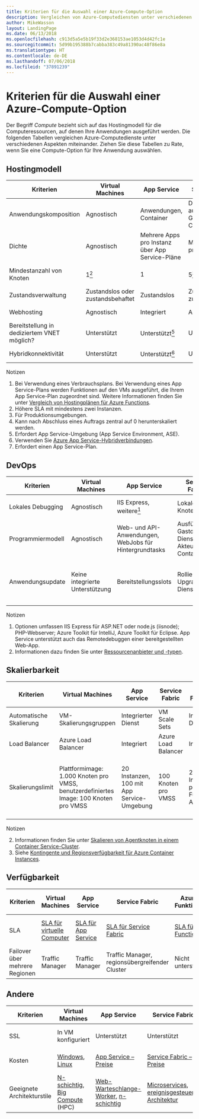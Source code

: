 ```yaml
---
title: Kriterien für die Auswahl einer Azure-Compute-Option
description: Vergleichen von Azure-Computediensten unter verschiedenen Aspekten
author: MikeWasson
layout: LandingPage
ms.date: 06/13/2018
ms.openlocfilehash: c913d5a5e5b19f33d2e368153ae1053d4d42fc1e
ms.sourcegitcommit: 5d99b195388b7cabba383c49a81390ac48f86e8a
ms.translationtype: HT
ms.contentlocale: de-DE
ms.lasthandoff: 07/06/2018
ms.locfileid: "37891239"
---
```

# <a name="criteria-for-choosing-an-azure-compute-service"></a>Kriterien für die Auswahl einer Azure-Compute-Option

Der Begriff *Compute* bezieht sich auf das Hostingmodell für die Computeressourcen, auf denen Ihre Anwendungen ausgeführt werden. Die folgenden Tabellen vergleichen Azure-Computedienste unter verschiedenen Aspekten miteinander. Ziehen Sie diese Tabellen zu Rate, wenn Sie eine Compute-Option für Ihre Anwendung auswählen.

## <a name="hosting-model"></a>Hostingmodell

| Kriterien | Virtual Machines | App Service | Service Fabric | Azure-Funktionen | Azure Container Service | Container Instances | Azure Batch |
|----------|-----------------|-------------|----------------|-----------------|-------------------------|----------------|-------------|
| Anwendungskomposition | Agnostisch | Anwendungen, Container | Dienste, ausführbare Gastdateien, Container | Functions | Container | Container | Geplante Aufträge  |
| Dichte | Agnostisch | Mehrere Apps pro Instanz über App Service-Pläne | Mehrere Dienste pro VM | Serverlos <a href="#note1"><sup>1</sup></a> | Mehrere Container pro VM |Keine dedizierten Instanzen | Mehrere Apps pro VM |
| Mindestanzahl von Knoten | 1<a href="#note2"><sup>2</sup></a>  | 1 | 5<a href="#note3"><sup>3</sup></a> | Serverlos <a href="#note1"><sup>1</sup></a> | 3 | Keine dedizierten Knoten | 1<a href="#note4"><sup>4</sup></a> |
| Zustandsverwaltung | Zustandslos oder zustandsbehaftet | Zustandslos | Zustandslos oder zustandsbehaftet | Zustandslos | Zustandslos oder zustandsbehaftet | Zustandslos | Zustandslos |
| Webhosting | Agnostisch | Integriert | Agnostisch | Nicht zutreffend | Agnostisch | Agnostisch | Nein  |
| Bereitstellung in dediziertem VNET möglich? | Unterstützt | Unterstützt<a href="#note5"><sup>5</sup></a> | Unterstützt | Unterstützt<a href="#note5"><sup>5</sup></a> | Unterstützt | Nicht unterstützt | Unterstützt |
| Hybridkonnektivität | Unterstützt | Unterstützt<a href="#note6"><sup>6</sup></a>  | Unterstützt | Unterstützt<a href="#node7"><sup>7</sup></a> | Unterstützt | Nicht unterstützt | Unterstützt |

Notizen

1. <span id="note1">Bei Verwendung eines Verbrauchsplans. Bei Verwendung eines App Service-Plans werden Funktionen auf den VMs ausgeführt, die Ihrem App Service-Plan zugeordnet sind. Weitere Informationen finden Sie unter [Vergleich von Hostingplänen für Azure Functions][function-plans].</span>
2. <span id="note2">Höhere SLA mit mindestens zwei Instanzen.</span>
3. <span id="note3">Für Produktionsumgebungen.</span>
4. <span id="note4">Kann nach Abschluss eines Auftrags zentral auf 0 herunterskaliert werden.</span>
5. <span id="note5">Erfordert App Service-Umgebung (App Service Environment, ASE).</span>
6. <span id="note6">Verwenden Sie [Azure App Service-Hybridverbindungen][app-service-hybrid].</span>
7. <span id="note7">Erfordert einen App Service-Plan.</span>

## <a name="devops"></a>DevOps

| Kriterien | Virtual Machines | App Service | Service Fabric | Azure-Funktionen | Azure Container Service | Container Instances | Azure Batch |
|----------|-----------------|-------------|----------------|-----------------|-------------------------|----------------|-------------|
| Lokales Debugging | Agnostisch | IIS Express, weitere<a href="#note1b"><sup>1</sup></a> | Lokaler Knotencluster | Visual Studio oder Azure Functions-Befehlszeilenschnittstelle | Lokale Containerruntime | Lokale Containerruntime | Nicht unterstützt |
| Programmiermodell | Agnostisch | Web- und API-Anwendungen, WebJobs für Hintergrundtasks | Ausführbare Gastdatei, Dienstmodell, Akteurmodell, Container | Funktionen mit Auslösern | Agnostisch | Agnostisch | Befehlszeilenanwendung |
| Anwendungsupdate | Keine integrierte Unterstützung | Bereitstellungsslots | Rollierendes Upgrade (pro Dienst) | Bereitstellungsslots | Je nach Orchestrator, die meisten unterstützen rollierende Updates | Aktualisieren des Containerimages | Nicht zutreffend |

Notizen

1. <span id="note1b">Optionen umfassen IIS Express für ASP.NET oder node.js (iisnode); PHP-Webserver; Azure Toolkit für IntelliJ, Azure Toolkit für Eclipse. App Service unterstützt auch das Remotedebuggen einer bereitgestellten Web-App.</span>
2. <span id="note2b">Informationen dazu finden Sie unter [Ressourcenanbieter und -typen][resource-manager-supported-services].</span> 


## <a name="scalability"></a>Skalierbarkeit

| Kriterien | Virtual Machines | App Service | Service Fabric | Azure-Funktionen | Azure Container Service | Container Instances | Azure Batch |
|----------|-----------------|-------------|----------------|-----------------|-------------------------|----------------|-------------|
| Automatische Skalierung | VM-Skalierungsgruppen | Integrierter Dienst | VM Scale Sets | Integrierter Dienst | Nicht unterstützt | Nicht unterstützt | N/V |
| Load Balancer | Azure Load Balancer | Integriert | Azure Load Balancer | Integriert | Azure Load Balancer |  Keine integrierte Unterstützung | Azure Load Balancer |
| Skalierungslimit | Plattformimage: 1.000 Knoten pro VMSS, benutzerdefiniertes Image: 100 Knoten pro VMSS | 20 Instanzen, 100 mit App Service-Umgebung | 100 Knoten pro VMSS | 200 Instanzen pro Funktionen-App | 100 <a href="#note2c"><sup>1</sup></a> |Standardmäßig 20 Containergruppen pro Abonnement. wenden Sie sich für eine Erhöhung an den Kundendienst <a href="#note3c"><sup>2</sup></a> | Standardmäßig maximal 20 Kerne; wenden Sie sich für eine Erhöhung an den Kundendienst |

Notizen

2. <span id="note1c">Informationen finden Sie unter [Skalieren von Agentknoten in einem Container Service-Cluster][scale-acs]</span>.
3. <span id="note2c">Siehe [Kontingente und Regionsverfügbarkeit für Azure Container Instances](/azure/container-instances/container-instances-quotas).</span>


## <a name="availability"></a>Verfügbarkeit

| Kriterien | Virtual Machines | App Service | Service Fabric | Azure-Funktionen | Azure Container Service | Container Instances | Azure Batch |
|----------|-----------------|-------------|----------------|-----------------|-------------------------|----------------|-------------|
| SLA | [SLA für virtuelle Computer][sla-vm] | [SLA für App Service][sla-app-service] | [SLA für Service Fabric][sla-sf] | [SLA für Functions][sla-functions] | [SLA für Azure Container Service][sla-acs] | [SLA für Container Instances](https://azure.microsoft.com/support/legal/sla/container-instances/) | [SLA für Azure Batch][sla-batch] |
| Failover über mehrere Regionen | Traffic Manager | Traffic Manager | Traffic Manager, regionsübergreifender Cluster | Nicht unterstützt  | Traffic Manager | Nicht unterstützt | Nicht unterstützt |

## <a name="other"></a>Andere

| Kriterien | Virtual Machines | App Service | Service Fabric | Azure-Funktionen | Azure Container Service | Container Instances | Azure Batch |
|----------|-----------------|-------------|----------------|-----------------|-------------------------|----------------|-------------|
| SSL | In VM konfiguriert | Unterstützt | Unterstützt  | Unterstützt | In VM konfiguriert | Bei Sidecar-Container unterstützt | Unterstützt |
| Kosten | [Windows][cost-windows-vm], [Linux][cost-linux-vm] | [App Service – Preise][cost-app-service] | [Service Fabric – Preise][cost-service-fabric] | [Azure Functions – Preise][cost-functions] | [Azure Container Service – Preise][cost-acs] | [Container Instances – Preise](https://azure.microsoft.com/pricing/details/container-instances/) | [Azure Batch – Preise][cost-batch]
| Geeignete Architekturstile | [N-schichtig][n-tier], [Big Compute][big-compute] (HPC) | [Web-Warteschlange-Worker][w-q-w], [n-schichtig][n-tier] | [Microservices][microservices], [ereignisgesteuerte Architektur][event-driven] | [Microservices][microservices], [ereignisgesteuerte Architektur][event-driven] | [Microservices][microservices], [ereignisgesteuerte Architektur][event-driven] | [Microservices][microservices], Automatisierung von Aufgaben, Batchaufträge  | [Big Compute][big-compute] (HPC) |

[cost-linux-vm]: https://azure.microsoft.com/pricing/details/virtual-machines/linux/
[cost-windows-vm]: https://azure.microsoft.com/pricing/details/virtual-machines/windows/
[cost-app-service]: https://azure.microsoft.com/pricing/details/app-service/
[cost-service-fabric]: https://azure.microsoft.com/pricing/details/service-fabric/
[cost-functions]: https://azure.microsoft.com/pricing/details/functions/
[cost-acs]: https://azure.microsoft.com/pricing/details/container-service/
[cost-batch]: https://azure.microsoft.com/pricing/details/batch/

[function-plans]: /azure/azure-functions/functions-scale
[sla-acs]: https://azure.microsoft.com/support/legal/sla/container-service/
[sla-app-service]: https://azure.microsoft.com/support/legal/sla/app-service/
[sla-batch]: https://azure.microsoft.com/support/legal/sla/batch/
[sla-functions]: https://azure.microsoft.com/support/legal/sla/functions/
[sla-sf]: https://azure.microsoft.com/support/legal/sla/service-fabric/
[sla-vm]: https://azure.microsoft.com/support/legal/sla/virtual-machines/

[resource-manager-supported-services]: /azure/azure-resource-manager/resource-manager-supported-services
[scale-acs]: /azure/container-service/kubernetes/container-service-scale#scaling-considerations

[n-tier]: ../architecture-styles/n-tier.md
[w-q-w]: ../architecture-styles/web-queue-worker.md
[microservices]: ../architecture-styles/microservices.md
[event-driven]: ../architecture-styles/event-driven.md
[big-date]: ../architecture-styles/big-data.md
[big-compute]: ../architecture-styles/big-compute.md

[app-service-hybrid]: /azure/app-service/app-service-hybrid-connections
